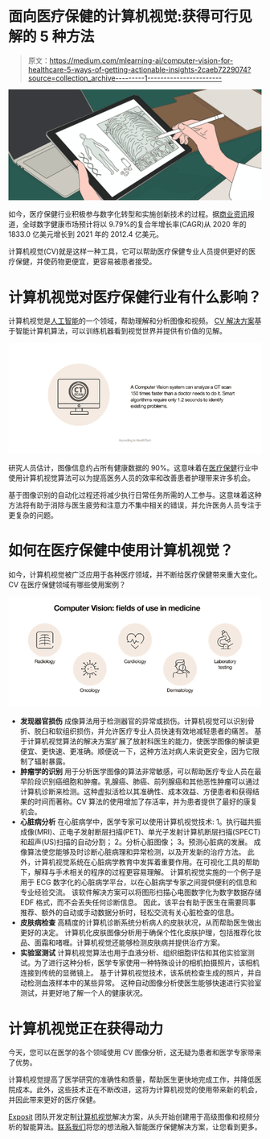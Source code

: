 # 面向医疗保健的计算机视觉:获得可行见解的 5 种方法

> 原文：<https://medium.com/mlearning-ai/computer-vision-for-healthcare-5-ways-of-getting-actionable-insights-2caeb7229074?source=collection_archive---------1----------------------->

![](img/aae6d0a05675d33962e7b1c22bf1a526.png)

如今，医疗保健行业积极参与数字化转型和实施创新技术的过程。据[商业资讯](https://www.businesswire.com/news/home/20210329005618/en/Global-Digital-Health-Market-Report-2021-COVID-19-Growth-and-Change-to-2025-2030---ResearchAndMarkets.com#:~:text=The%20global%20digital%20health%20market%20is%20expected%20to%20grow%20from,(CAGR)%20of%209.79%25.&text=The%20market%20is%20expected%20to,at%20a%20CAGR%20of%2024.52%25.)报道，全球数字健康市场预计将以 9.79%的复合年增长率(CAGR)从 2020 年的 1833.0 亿美元增长到 2021 年的 2012.4 亿美元。

计算机视觉(CV)就是这样一种工具，它可以帮助医疗保健专业人员提供更好的医疗保健，并使药物更便宜，更容易被患者接受。

# 计算机视觉对医疗保健行业有什么影响？

计算机视觉是[人工智能](https://www.exposit.com/blog/ai-as-a-medical-service-what-healthcare-functions-can-be-made-with-machine-learning/)的一个领域，帮助理解和分析图像和视频。 [CV 解决方案](https://www.exposit.com/solutions/computer-vision/)基于智能计算机算法，可以训练机器看到视觉世界并提供有价值的见解。

![](img/2a22685a9109bf064599c92b5346e4ac.png)

研究人员估计，图像信息约占所有健康数据的 90%。这意味着在[医疗保健](https://www.exposit.com/solutions/healthcare/)行业中使用计算机视觉算法可以为提高医务人员的效率和改善患者护理带来许多机会。

基于图像识别的自动化过程还将减少执行日常任务所需的人工参与。这意味着这种方法将有助于消除与医生疲劳和注意力不集中相关的错误，并允许医务人员专注于更复杂的问题。

# 如何在医疗保健中使用计算机视觉？

如今，计算机视觉被广泛应用于各种医疗领域，并不断给医疗保健带来重大变化。CV 在医疗保健领域有哪些使用案例？

![](img/7e078c0c6b2bb20d4f2305d10f33e8a7.png)

*   **发现器官损伤** 成像算法用于检测器官的异常或损伤。计算机视觉可以识别骨折、脱臼和软组织损伤，并允许医疗专业人员快速有效地减轻患者的痛苦。
    基于计算机视觉算法的解决方案扩展了放射科医生的能力，使医学图像的解读更便宜、更快速、更准确。顺便说一下，这种方法对病人来说更安全，因为它限制了辐射暴露。
*   **肿瘤学的识别** 用于分析医学图像的算法非常敏感，可以帮助医疗专业人员在最早阶段识别癌细胞和肿瘤。乳腺癌、肺癌、前列腺癌和其他恶性肿瘤可以通过计算机诊断来检测。这种虚拟活检以其准确性、成本效益、方便患者和获得结果的时间而著称。CV 算法的使用增加了存活率，并为患者提供了最好的康复机会。
*   **心脏病分析** 在心脏病学中，医学专家可以使用计算机视觉技术:
    1。执行磁共振成像(MRI)、正电子发射断层扫描(PET)、单光子发射计算机断层扫描(SPECT)和超声(US)扫描的自动分割；
    2。分析心脏图像；
    3。预测心脏病的发展。
    成像算法使您能够及时诊断心脏病理和异常检测，以及开发新的治疗方法。
    此外，计算机视觉系统在心脏病学教育中发挥着重要作用。在可视化工具的帮助下，解释与手术相关的程序的过程更容易理解。
    计算机视觉实施的一个例子是用于 ECG 数字化的心脏病学平台，以在心脏病学专家之间提供便利的信息和专业经验交流。
    该软件解决方案可以将图形扫描心电图数字化为数字数据存储 EDF 格式，而不会丢失任何诊断信息。
    因此，该平台有助于医生在需要同事推荐、额外的自动或手动数据分析时，轻松交流有关心脏检查的信息。
*   **皮肤病检查** 高精度的计算机诊断系统分析病人的皮肤状况，从而帮助医生做出更好的决定。
    计算机化皮肤图像分析用于确保个性化皮肤护理，包括推荐化妆品、面霜和啫喱。计算机视觉还能够检测皮肤病并提供治疗方案。
*   **实验室测试** 计算机视觉算法也用于血液分析、组织细胞评估和其他实验室测试。为了进行这种分析，医学专家使用一种特殊设计的相机拍摄照片，该相机连接到传统的显微镜上。
    基于计算机视觉技术，该系统检查生成的照片，并自动检测血液样本中的某些异常。
    这种自动图像分析使医生能够快速进行实验室测试，并更好地了解一个人的健康状况。

# 计算机视觉正在获得动力

今天，您可以在医学的各个领域使用 CV 图像分析，这无疑为患者和医学专家带来了优势。

计算机视觉提高了医学研究的准确性和质量，帮助医生更快地完成工作，并降低医院成本。此外，这些技术正在不断改进，这将为计算机视觉的使用带来新的机会，并因此带来更好的医疗保健。

[Exposit](https://www.exposit.com/) 团队开发定制[计算机视觉](https://www.exposit.com/solutions/computer-vision/)解决方案，从头开始创建用于高级图像和视频分析的智能算法。[联系我们](mailto:contact@exposit.com)将您的想法融入智能医疗保健解决方案，让您看到更多。